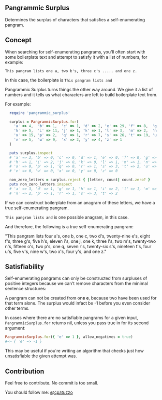 ## Pangrammic Surplus

Determines the surplus of characters that satisfies a self-enumerating pangram.

## Concept

When searching for self-enumerating pangrams, you'll often start with some boilerplate text and attempt to satisfy it with a list of numbers, for example:

```This pangram lists one a, two b's, three c's ..... and one z.```

In this case, the boilerplate is ```This pangram lists and```

Pangrammic Surplus turns things the other way around. We give it a list of numbers and it tells us what characters are left to build boilerplate text from.

For example:

```ruby
  require 'pangrammic_surplus'

  surplus = PangrammicSurplus.for(
    'a' => 4,  'b' => 1,  'c' => 1, 'd' => 2, 'e' => 29, 'f' => 8,  'g' => 3,
    'h' => 5,  'i' => 11, 'j' => 1, 'k' => 1, 'l' => 3,  'm' => 2,  'n' => 22,
    'o' => 15, 'p' => 2,  'q' => 1, 'r' => 7, 's' => 26, 't' => 19, 'u' => 4,
    'v' => 5,  'w' => 9,  'x' => 2, 'y' => 4, 'z' => 1
  )

  puts surplus.inspect
  # 'a' => 3, 'b' => 0, 'c' => 0, 'd' => 1, 'e' => 0, 'f' => 0, 'g' => 1,
  # 'h' => 1, 'i' => 2, 'j' => 0, 'k' => 0, 'l' => 1, 'm' => 1, 'n' => 2,
  # 'o' => 0, 'p' => 1, 'q' => 0, 'r' => 1, 's' => 3, 't' => 2, 'u' => 0,
  # 'v' => 0, 'w' => 0, 'x' => 0, 'y' => 0, 'z' => 0

  non_zero_letters = surplus.reject { |letter, count| count.zero? }
  puts non_zero_letters.inspect
  # 'a' => 3, 'd' => 1, 'g' => 1, 'h' => 1, 'i' => 2, 'l' => 1, 'm' => 1,
  # 'n' => 2, 'p' => 1, 'r' => 1, 's' => 3, 't' => 2
```

If we can construct boilerplate from an anagram of these letters, we have a true self-enumerating pangram.

```This pangram lists and``` is one possible anagram, in this case.

And therefore, the following is a true self-enumerating pangram:

"This pangram lists four a's, one b, one c, two d's, twenty-nine e's, eight f's, three g's, five h's, eleven i's, one j, one k, three l's, two m's, twenty-two n's, fifteen o's, two p's, one q, seven r's, twenty-six s's, nineteen t's, four u's, five v's, nine w's, two x's, four y's, and one z."

## Satisfiability

Self-enumerating pangrams can only be constructed from surpluses of positive integers because we can't remove characters from the minimal sentence structures:

A pangram can not be created from on**e** **e**, because two have been used for that term alone. The surplus would infact be -1 before you even consider other terms.

In cases where there are no satisfiable pangrams for a given input, ```PangrammicSurplus.for``` returns nil, unless you pass true in for its second argument:

```ruby
PangrammicSurplus.for({ 'e' => 1 }, allow_negatives = true)
#=> { 'e' => -1 }
```

This may be useful if you're writing an algorithm that checks just how unsatisfiable the given attempt was.

## Contribution

Feel free to contribute. No commit is too small.

You should follow me: [@cpatuzzo](https://twitter.com/cpatuzzo)
